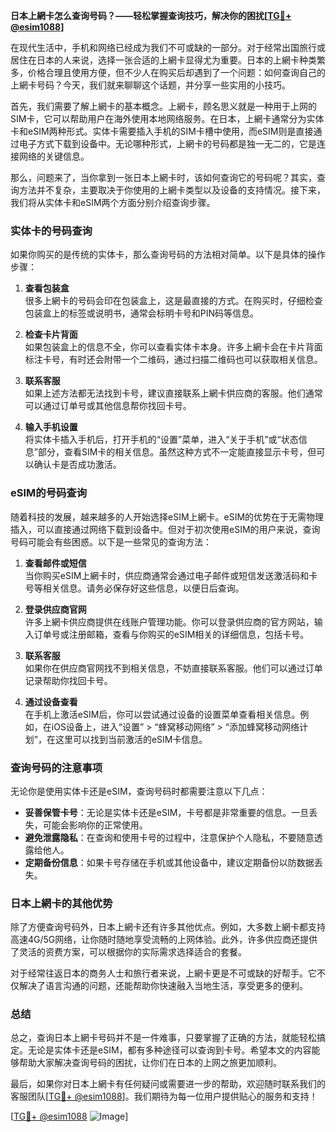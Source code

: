 **日本上網卡怎么查询号码？——轻松掌握查询技巧，解决你的困扰[[TG💪+ @esim1088](https://t.me/s/esim1088)]**

在现代生活中，手机和网络已经成为我们不可或缺的一部分。对于经常出国旅行或居住在日本的人来说，选择一张合适的上網卡显得尤为重要。日本的上網卡种类繁多，价格合理且使用方便，但不少人在购买后却遇到了一个问题：如何查询自己的上網卡号码？今天，我们就来聊聊这个话题，并分享一些实用的小技巧。

首先，我们需要了解上網卡的基本概念。上網卡，顾名思义就是一种用于上网的SIM卡，它可以帮助用户在海外使用本地网络服务。在日本，上網卡通常分为实体卡和eSIM两种形式。实体卡需要插入手机的SIM卡槽中使用，而eSIM则是直接通过电子方式下载到设备中。无论哪种形式，上網卡的号码都是独一无二的，它是连接网络的关键信息。

那么，问题来了，当你拿到一张日本上網卡时，该如何查询它的号码呢？其实，查询方法并不复杂，主要取决于你使用的上網卡类型以及设备的支持情况。接下来，我们将从实体卡和eSIM两个方面分别介绍查询步骤。

### 实体卡的号码查询

如果你购买的是传统的实体卡，那么查询号码的方法相对简单。以下是具体的操作步骤：

1. **查看包装盒**  
   很多上網卡的号码会印在包装盒上，这是最直接的方式。在购买时，仔细检查包装盒上的标签或说明书，通常会标明卡号和PIN码等信息。

2. **检查卡片背面**  
   如果包装盒上的信息不全，你可以查看实体卡本身。许多上網卡会在卡片背面标注卡号，有时还会附带一个二维码，通过扫描二维码也可以获取相关信息。

3. **联系客服**  
   如果上述方法都无法找到卡号，建议直接联系上網卡供应商的客服。他们通常可以通过订单号或其他信息帮你找回卡号。

4. **输入手机设置**  
   将实体卡插入手机后，打开手机的“设置”菜单，进入“关于手机”或“状态信息”部分，查看SIM卡的相关信息。虽然这种方式不一定能直接显示卡号，但可以确认卡是否成功激活。

### eSIM的号码查询

随着科技的发展，越来越多的人开始选择eSIM上網卡。eSIM的优势在于无需物理插入，可以直接通过网络下载到设备中。但对于初次使用eSIM的用户来说，查询号码可能会有些困惑。以下是一些常见的查询方法：

1. **查看邮件或短信**  
   当你购买eSIM上網卡时，供应商通常会通过电子邮件或短信发送激活码和卡号等相关信息。请务必保存好这些信息，以便日后查询。

2. **登录供应商官网**  
   许多上網卡供应商提供在线账户管理功能。你可以登录供应商的官方网站，输入订单号或注册邮箱，查看与你购买的eSIM相关的详细信息，包括卡号。

3. **联系客服**  
   如果你在供应商官网找不到相关信息，不妨直接联系客服。他们可以通过订单记录帮助你找回卡号。

4. **通过设备查看**  
   在手机上激活eSIM后，你可以尝试通过设备的设置菜单查看相关信息。例如，在iOS设备上，进入“设置” > “蜂窝移动网络” > “添加蜂窝移动网络计划”，在这里可以找到当前激活的eSIM卡信息。

### 查询号码的注意事项

无论你是使用实体卡还是eSIM，查询号码时都需要注意以下几点：

- **妥善保管卡号**：无论是实体卡还是eSIM，卡号都是非常重要的信息。一旦丢失，可能会影响你的正常使用。
- **避免泄露隐私**：在查询和使用卡号的过程中，注意保护个人隐私，不要随意透露给他人。
- **定期备份信息**：如果卡号存储在手机或其他设备中，建议定期备份以防数据丢失。

### 日本上網卡的其他优势

除了方便查询号码外，日本上網卡还有许多其他优点。例如，大多数上網卡都支持高速4G/5G网络，让你随时随地享受流畅的上网体验。此外，许多供应商还提供了灵活的资费方案，可以根据你的实际需求选择适合的套餐。

对于经常往返日本的商务人士和旅行者来说，上網卡更是不可或缺的好帮手。它不仅解决了语言沟通的问题，还能帮助你快速融入当地生活，享受更多的便利。

### 总结

总之，查询日本上網卡号码并不是一件难事，只要掌握了正确的方法，就能轻松搞定。无论是实体卡还是eSIM，都有多种途径可以查询到卡号。希望本文的内容能够帮助大家解决查询号码的困扰，让你们在日本的上网之旅更加顺利。

最后，如果你对日本上網卡有任何疑问或需要进一步的帮助，欢迎随时联系我们的客服团队[[TG💪+ @esim1088](https://t.me/s/esim1088)]。我们期待为每一位用户提供贴心的服务和支持！

[[TG💪+ @esim1088](https://t.me/s/esim1088) ![Image](https://i.postimg.cc/4NQfJmqS/Snipaste-2025-05-13-00-14-12.png)]